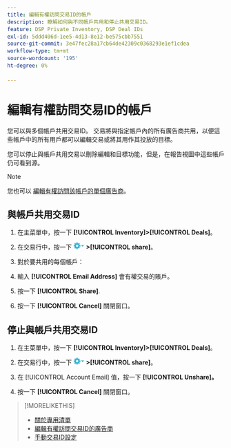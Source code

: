 ```yaml
---
title: 編輯有權訪問交易ID的帳戶
description: 瞭解如何與不同帳戶共用和停止共用交易ID。
feature: DSP Private Inventory, DSP Deal IDs
exl-id: 5ddd406d-1ee5-4d13-8e12-be575cbb7551
source-git-commit: 3e47fec28a17cb64de42309c0368293e1ef1cdea
workflow-type: tm+mt
source-wordcount: '195'
ht-degree: 0%

---
```


# 編輯有權訪問交易ID的帳戶

您可以與多個帳戶共用交易ID。 交易將與指定帳戶內的所有廣告商共用，以便這些帳戶中的所有用戶都可以編輯交易或將其用作其投放的目標。

您可以停止與帳戶共用交易以刪除編輯和目標功能，但是，在報告視圖中這些帳戶仍可看到源。

>[!NOTE]
>
> 您也可以 [編輯有權訪問該帳戶的單個廣告商](deal-id-edit-advertisers.md)。

## 與帳戶共用交易ID

1. 在主菜單中，按一下 **[!UICONTROL Inventory]>[!UICONTROL Deals]**。

1. 在交易行中，按一下 ![「選項」菜單](/help/dsp/assets/options-menu.png) **>[!UICONTROL share]**。

1. 對於要共用的每個帳戶：

1. 輸入 **[!UICONTROL Email Address]** 會有權交易的賬戶。

1. 按一下 **[!UICONTROL Share]**.

1. 按一下 **[!UICONTROL Cancel]** 關閉窗口。

## 停止與帳戶共用交易ID

1. 在主菜單中，按一下 **[!UICONTROL Inventory]>[!UICONTROL Deals]**。

1. 在交易行中，按一下 ![「選項」菜單](/help/dsp/assets/options-menu.png) **>[!UICONTROL share]**。

1. 在 [!UICONTROL Account Email] 值，按一下 **[!UICONTROL Unshare]。**

1. 按一下 **[!UICONTROL Cancel]** 關閉窗口。

>[!MORELIKETHIS]
>
>* [關於專用清單](private-inventory-about.md)
>* [編輯有權訪問交易ID的廣告商](/help/dsp/inventory/deal-id-edit-advertisers.md)
>* [手動交易ID設定](deal-id-settings.md)

